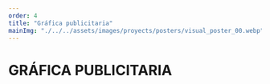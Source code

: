 ```yaml
---
order: 4
title: "Gráfica publicitaria"
mainImg: "./../../assets/images/proyects/posters/visual_poster_00.webp"
---
```


# GRÁFICA PUBLICITARIA
